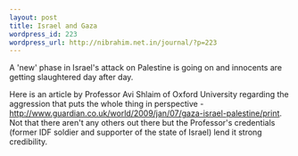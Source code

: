 ```yaml
--- 
layout: post
title: Israel and Gaza
wordpress_id: 223
wordpress_url: http://nibrahim.net.in/journal/?p=223
---
```

A 'new' phase in Israel's attack on Palestine is going on and innocents are getting slaughtered day after day.

Here is an article by Professor Avi Shlaim of Oxford University regarding the aggression that puts the whole thing in perspective - <a href='http://www.guardian.co.uk/world/2009/jan/07/gaza-israel-palestine/print'>http://www.guardian.co.uk/world/2009/jan/07/gaza-israel-palestine/print</a>. Not that there aren't any others out there but the Professor's credentials (former IDF soldier and supporter of the state of Israel) lend it strong credibility.
